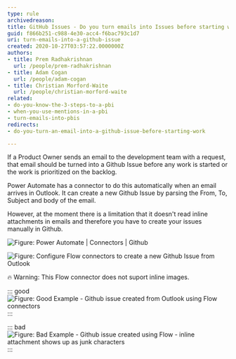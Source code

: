 ```yaml
---
type: rule
archivedreason: 
title: GitHub Issues - Do you turn emails into Issues before starting work?
guid: f866b251-c988-4e30-acc4-f6bac793c1d7
uri: turn-emails-into-a-github-issue
created: 2020-10-27T03:57:22.0000000Z
authors:
- title: Prem Radhakrishnan
  url: /people/prem-radhakrishnan
- title: Adam Cogan
  url: /people/adam-cogan
- title: Christian Morford-Waite
  url: /people/christian-morford-waite
related:
- do-you-know-the-3-steps-to-a-pbi
- when-you-use-mentions-in-a-pbi
- turn-emails-into-pbis
redirects:
- do-you-turn-an-email-into-a-github-issue-before-starting-work

---
```


If a Product Owner sends an email to the development team with a request, that email should be turned into a Github Issue before any work is started or the work is prioritized on the backlog. 

Power Automate has a connector to do this automatically when an email arrives in Outlook. It can create a new Github Issue by parsing the From, To, Subject and body of the email. 

However, at the moment there is a limitation that it doesn't read inline attachments in emails and therefore you have to create your issues manually in Github.

<!--endintro-->

![Figure: Power Automate | Connectors | Github](email-to-github-issue2.png)  

![Figure: Configure Flow connectors to create a new Github Issue from Outlook](email-to-github-issue1.png)  

🔥 Warning: This Flow connector does not suport inline images.

::: good  
![Figure: Good Example - Github issue created from Outlook using Flow connectors](email-to-github-issue3.png)  
:::

::: bad  
![Figure: Bad Example - Github issue created using Flow - inline attachment shows up as junk characters](email-to-github-issue.png)  
:::
